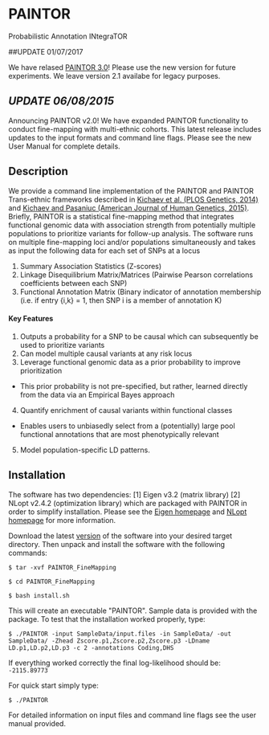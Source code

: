# PAINTOR
Probabilistic Annotation INtegraTOR

##UPDATE 01/07/2017

We have relased [PAINTOR 3.0](https://github.com/gkichaev/PAINTOR_V3.0)! Please use the new  version for future experiments. We leave version 2.1 availabe for legacy purposes. 

## *UPDATE 06/08/2015*
Announcing PAINTOR v2.0! We have expanded PAINTOR functionality to conduct fine-mapping with multi-ethnic cohorts. This latest release includes updates to the input formats and command line flags. Please see the new User Manual for complete details.

## Description

We provide a command line implementation of the PAINTOR and PAINTOR Trans-ethnic frameworks described in [Kichaev et al. (PLOS Genetics, 2014)](http://www.plosgenetics.org/article/info%3Adoi%2F10.1371%2Fjournal.pgen.1004722) and [Kichaev and Pasaniuc (American Journal of Human Genetics, 2015)](http://www.cell.com/ajhg/abstract/S0002-9297(15)00243-8). Briefly, PAINTOR is a statistical fine-mapping method that integrates functional genomic data with association strength from potentially multiple populations to prioritize variants for follow-up analysis. The software runs on multiple fine-mapping loci and/or populations simultaneously and takes as input the following data for each set of SNPs at a locus


1. Summary Association Statistics (Z-scores)
2. Linkage Disequilibrium Matrix/Matrices (Pairwise Pearson correlations coefficients between each SNP)
3. Functional Annotation Matrix (Binary indicator of annotation membership (i.e. if entry {i,k} = 1, then SNP i is a member of annotation K)

#### Key Features

1. Outputs a probability for a SNP to be causal which can subsequently be used to prioritize variants
2. Can model multiple causal variants at any risk locus
3. Leverage functional genomic data as a prior probability to improve prioritization
  - This prior probability is not pre-specified, but rather, learned directly from the data via an Empirical Bayes approach
4. Quantify enrichment of causal variants within functional classes
  - Enables users to unbiasedly select from a (potentially) large pool functional annotations that are most phenotypically relevant
5. Model population-specific LD patterns.

## Installation
The software has two dependencies: [1] Eigen v3.2 (matrix library) [2] NLopt v2.4.2 (optimization library) which are packaged with PAINTOR in order to simplify installation. Please see the [Eigen homepage](http://eigen.tuxfamily.org/index.php?title=Main_Page) and [NLopt homepage](http://ab-initio.mit.edu/wiki/index.php/NLopt) for more information.

Download the latest [version](https://github.com/gkichaev/PAINTOR_FineMapping/releases) of the software into your desired target directory. Then unpack and install the software with the following commands:

`$ tar -xvf PAINTOR_FineMapping`

`$ cd PAINTOR_FineMapping`

`$ bash install.sh`

This will create an executable "PAINTOR". Sample data is provided with the package. To test that the installation worked properly, type:

`$ ./PAINTOR -input SampleData/input.files -in SampleData/ -out SampleData/ -Zhead Zscore.p1,Zscore.p2,Zscore.p3 -LDname LD.p1,LD.p2,LD.p3 -c 2 -annotations Coding,DHS`

If everything worked correctly the final log-likelihood should be: `-2115.89773`

For quick start simply type:

`$ ./PAINTOR`

For detailed information on input files and command line flags see the user manual provided.

